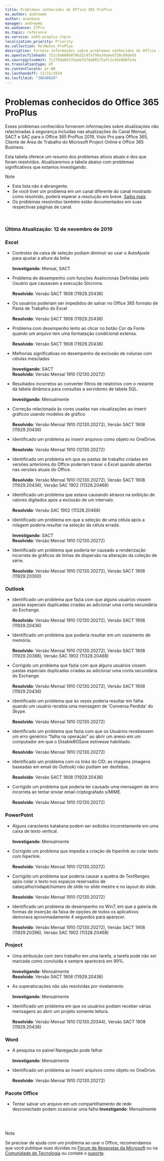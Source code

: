 ```yaml
---
title: Problemas conhecidos do Office 365 ProPlus
ms.author: andrewmo
author: anankani
manager: andrewmo
ms.audience: ITPro
ms.topic: reference
ms.service: o365-proplus-itpro
localization_priority: Priority
ms.collection: RelNotes_ProPlus
description: Fornece informações sobre problemas conhecidos do Office 365 ProPlus
ms.openlocfilehash: 721c9a600b079b3214fa798a39a8ed728c89de93
ms.sourcegitcommit: 7c1759a0e733ade767da00175afc1c43e8d07e3a
ms.translationtype: HT
ms.contentlocale: pt-BR
ms.lasthandoff: 11/15/2019
ms.locfileid: "38640820"
---
```

# <a name="office-365-proplus-known-issues"></a>Problemas conhecidos do Office 365 ProPlus

Esses problemas conhecidos fornecem informações sobre atualizações não relacionadas à segurança incluídas nas atualizações do Canal Mensal, SACT e SAC para o Office 365 ProPlus 2019, Visio Pro para Office 365, Cliente de Área de Trabalho do Microsoft Project Online e Office 365 Business.

Esta tabela oferece um resumo dos problemas ativos atuais e dos que foram resolvidos.  Atualizaremos a tabela abaixo com problemas significativos que estamos investigando.

> [!NOTE]
>- Esta lista não é abrangente.
>- Se você tiver um problema em um canal diferente do canal mostrado como resolvido, poderá esperar a resolução em breve. [Saiba mais](https://docs.microsoft.com/pt-BR/DeployOffice/overview-of-update-channels-for-office-365-proplus#BKMK_SAC)
>- Os problemas resolvidos também estão documentados em suas respectivas páginas de canal.

<br>

### <a name="last-updated-november-12-2019"></a>Última Atualização: 12 de novembro de 2019

### <a name="excel"></a>Excel

- Controles da caixa de seleção podiam diminuir ao usar o AutoAjuste para ajustar a altura da linha<br><br>**Investigando**: Mensal, SACT

- Problema de desempenho com funções Assíncronas Definidas pelo Usuário que causavam a execução Síncrona.<br><br>**Resolvido**: Versão SACT 1908 (11929.20436) 

- Os usuários poderiam ser impedidos de salvar no Office 365 formato de Pasta de Trabalho do Excel<br><br>**Resolvido**: Versão SACT 1908 (11929.20436)


- Problema com desempenho lento ao clicar no botão Cor da Fonte quando um arquivo tem uma formatação condicional extensa.<br><br>**Resolvido**: Versão SACT 1908 (11929.20436)

- Melhorias significativas no desempenho da exclusão de colunas com células mescladas<br><br>**Investigando**: SACT<br>**Resolvido**:  Versão Mensal 1910 (12130.20272)

- Resultados incorretos ao converter filtros de relatórios com o restante da tabela dinâmica para consultas a servidores de tabela SQL.<br><br>**Investigando**: Mensalmente 

- Correção relacionada às cores usadas nas visualizações ao inserir gráficos usando modelos de gráfico<br><br>**Resolvido**: Versão Mensal 1910 (12130.20272), Versão SACT 1908 (11929.20436)


- Identificado um problema ao inserir arquivos como objeto no OneDrive.<br><br> **Resolvido**: Versão Mensal 1910 (12130.20272)

- Identificado um problema em que as pastas de trabalho criadas em versões anteriores do Office poderiam travar o Excel quando abertas nas versões atuais do Office.<br><br>
**Resolvido**: Versão Mensal 1910 (12130.20272), Versão SACT 1908 (11929.20436), Versão SAC 1902 (11328.20468)

- Identificado um problema que estava causando atrasos na exibição de valores digitados após a exclusão de um intervalo.<br><br>
**Resolvido**: Versão SAC 1902 (11328.20468)

- Identificado um problema em que a seleção de uma célula após a rolagem poderia resultar na seleção da célula errada.<br><br>
**Investigando**: SACT <br>**Resolvido**: Versão Mensal 1910 (12130.20272)

- Identificado um problema que poderia ter causado a renderização incorreta de gráficos de linhas de dispersão na alteração da coleção de série.<br><br>
**Resolvido**: Versão Mensal 1910 (12130.20272), Versão SACT 1908 (11929.20300)

### <a name="outlook"></a>Outlook

- Identificado um problema que fazia com que alguns usuários vissem pastas especiais duplicadas criadas ao adicionar uma conta secundária do Exchange.<br><br>
**Resolvido**: Versão Mensal 1910 (12130.20272), Versão SACT 1908 (11929.20436)

- Identificado um problema que poderia resultar em um vazamento de memória. <br><br>
**Resolvido**: Versão Mensal 1910 (12130.20272), Versão SACT 1908 (11929.20388), Versão SAC 1902 (11328.20468)

- Corrigido um problema que fazia com que alguns usuários vissem pastas especiais duplicadas criadas ao adicionar uma conta secundária do Exchange.<br><br>
**Resolvido**: Versão Mensal 1910 (12130.20272), Versão SACT 1908 (11929.20436)

- Identificado um problema que às vezes poderia resultar em falha quando um usuário recebia uma mensagem de 'Conversa Perdida' do Skype.<br><br>
**Resolvido**: Versão Mensal 1910 (12130.20272)

- Identificado um problema que fazia com que os Usuários recebessem um erro genérico “falha na operação” ao abrir um anexo em um computador em que o DisableBGSave estivesse habilitado.<br><br>
**Resolvido**: Versão Mensal 1910 (12130.20272)

- Identificado um problema com os links do CID: as imagens (imagens baseadas em email do Outlook) não podiam ser desfeitas.<br><br>
**Resolvido**: Versão SACT 1908 (11929.20436)

- Corrigido um problema que poderia ter causado uma mensagem de erro incorreta ao tentar enviar email criptografado s/MIME.<br><br>**Resolvido**: Versão Mensal 1910 (12130.20272)

### <a name="powerpoint"></a>PowerPoint

- Alguns caracteres katakana podem ser exibidos incorretamente em uma caixa de texto vertical.<br><br>
**Investigando**: Mensalmente 

- Corrigido um problema que impedia a criação de hiperlink ao colar texto com hiperlink. <br><br>**Resolvido**: Versão Mensal 1910 (12130.20272)

- Corrigido um problema que poderia causar a quebra de TextRanges após colar o texto nos espaços reservados de cabeçalho/rodapé/número de slide no slide mestre e no layout do slide. <br><br>**Resolvido**: Versão Mensal 1910 (12130.20272)

- Identificado um problema de desempenho no Win7, em que a galeria de formas de inserção da faixa de opções de todos os aplicativos demorava aproximadamente 4 segundos para aparecer.<br>
<br>**Resolvido**: Versão Mensal 1910 (12130.20272), Versão SACT 1908 (11929.20396), Versão SAC 1902 (11328.20468)

### <a name="project"></a>Project

- Uma atribuição com zero trabalho em uma tarefa, a tarefa pode não ser marcada como concluída e sempre aparecerá em 99%.<br><br>
**Investigando**: Mensalmente <br>
**Resolvido**: Versão SACT 1908 (11929.20436)

- As superalocações não são resolvidas por nivelamento<br><br>
**Investigando**: Mensalmente 

- Identificado um problema em que os usuários podiam receber várias mensagens ao abrir um projeto somente leitura.<br><br>
**Resolvido**: Versão Mensal 1910 (12130.20344), Versão SACT 1908 (11929.20436)

### <a name="word"></a>Word

- A pesquisa no painel Navegação pode falhar<br><br>
**Investigando**: Mensalmente 

- Identificado um problema ao inserir arquivos como objeto no OneDrive.<br><br> **Resolvido**: Versão Mensal 1910 (12130.20272)

### <a name="office-suite"></a>Pacote Office
- Tentar salvar um arquivo em um compartilhamento de rede desconectado podem ocasionar uma falha **Investigando**: Mensalmente 



<br>
<br>

> [!NOTE]
> Se precisar de ajuda com um problema ao usar o Office, recomendamos que você publique suas dúvidas no [Fórum de Respostas da Microsoft](https://answers.microsoft.com/) ou na [Comunidade de Tecnologia](https://techcommunity.microsoft.com/) ou contate o [suporte](https://support.microsoft.com/contactus).
